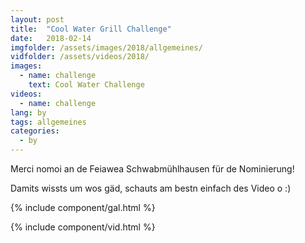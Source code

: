 ```yaml
---
layout: post
title:  "Cool Water Grill Challenge"
date:   2018-02-14
imgfolder: /assets/images/2018/allgemeines/
vidfolder: /assets/videos/2018/
images:
  - name: challenge
    text: Cool Water Challenge
videos:
  - name: challenge
lang: by
tags: allgemeines
categories:
  - by
---
```


Merci nomoi an de Feiawea Schwabmühlhausen für de Nominierung!

Damits wissts um wos gäd, schauts am bestn einfach des Video o :)

{% include component/gal.html %}

{% include component/vid.html %}
